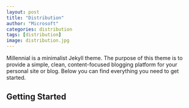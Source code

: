 ```yaml
---
layout: post
title: "Distribution"
author: "Microsoft"
categories: distribution
tags: [distribution]
image: distribution.jpg
---
```


Millennial is a minimalist Jekyll theme. The purpose of this theme is to provide a simple, clean, content-focused blogging platform for your personal site or blog. Below you can find everything you need to get started.

## Getting Started